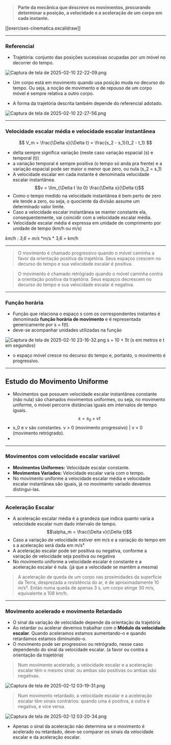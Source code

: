 > **Parte da mecânica que descreve os movimentos, procurando determinar a posição, a velocidade e a aceleração de um corpo em cada instante.** 

[[exercises-cinematica.excalidraw]] 

---
### Referencial 
- Trajetória: conjunto das posições sucessivas ocupadas por um móvel no decorrer do tempo.

![Captura de tela de 2025-02-10 22-22-09.png](file:///home/gdon/Imagens/Capturas%20de%20tela/Captura%20de%20tela%20de%202025-02-10%2022-22-09.png)  

- Um corpo está em movimento quando usa posição muda no decurso do tempo. Ou seja, a noção de movimento e de repouso de um corpo móvel é sempre relativa a outro corpo. 

- A forma da trajetória descrita também depende do referencial adotado.

![Captura de tela de 2025-02-10 22-27-56.png](file:///home/gdon/Imagens/Capturas%20de%20tela/Captura%20de%20tela%20de%202025-02-10%2022-27-56.png) 
 
---
### Velocidade escalar média e velocidade escalar instantânea

$$
V_m = \frac{\Delta s}{\Delta t} = \frac{s_2 - s_1}{t_2 - t_1}
$$
- delta sempre significa variação (neste caso variação espacial (s) e temporal (t))
- a variação temporal é sempre positiva (o tempo só anda pra frente) e a variação espacial pode ser maior o menor que zero, ou nula (s_2 = s_1)
- A velocidade escalar em cada instante é denominada velocidade escalar instantânea.
$$v = \lim_{\Delta t \to 0} \frac{\Delta s}{\Delta t}$$
- Como o tempo medido na velocidade instantânea é bem perto de zero ele tende a zero, ou seja, o quociente da divisão assume um determinado valor limite.
- Caso a velocidade escalar instantânea se manter constante ela, consequentemente, vai coincidir com a velocidade escalar média.
- Velocidade escalar média é expressa em unidade de comprimento por unidade de tempo (km/h ou m/s)

*km/h : 3,6 = m/s*
*m/s * 3,6 = km/h

---

> O movimento é chamado progressivo quando o móvel caminha a favor da orientação positiva da trajetória. Seus espaços crescem no decurso do tempo e sua velocidade escalar é positiva.

> O movimento é chamado retrógrado quando o móvel caminha contra a orientação positiva da trajetória. Seus espaços decrescem no decurso do tempo e sua velocidade escalar é negativa.

---

### Função horária

- Função que relaciona o espaço s com os correspondentes instantes é denominada **função horária de movimento** e é representada genericamente por s = f(t).
- deve-se acompanhar unidades utilizadas na função

![Captura de tela de 2025-02-10 23-16-32.png](file:///home/gdon/Imagens/Capturas%20de%20tela/Captura%20de%20tela%20de%202025-02-10%2023-16-32.png)
s = 10 + 5t (s em metros e t em segundos)

- o espaço móvel cresce no decurso do tempo e, portanto, o movimento é progressivo.

---
## Estudo do Movimento Uniforme

- Movimentos que possuem velocidade escalar instantânea constante (não nula) são chamados movimentos uniformes, ou seja, no movimento uniforme, o móvel percorre distâncias iguais em intervalos de tempo iguais.
$$s = s_{0}+vt$$
- s_0 e v são constantes. v > 0 (movimento progressivo) | v < 0 (movimento retrógrado).
- 
---
### Movimentos com velocidade escalar variável

- **Movimentos Uniformes:** Velocidade escalar constante.
- **Movimentos Variados:** Velocidade escalar varia com o tempo.  
- No movimento uniforme a velocidade escalar média e velocidade escalar instantânea são iguais, já no movimento variado devemos distingui-las.
---
### Aceleração Escalar

- A aceleração escalar média é a grandeza que indica quanto varia a velocidade escalar num dado intervalo de tempo.
$$\alpha_m = \frac{\Delta v}{\Delta t}$$ 
- Caso a variação de velocidade estiver em m/s e a variação do tempo em s a aceleração será dada em m/s²
- A aceleração escalar pode ser positiva ou negativa, conforme a variação de velocidade seja positiva ou negativa
- No movimento uniforme a velocidade escalar é constante e a aceleração escalar é nula. (já que a velocidade se mantêm a mesma)

> A aceleração de queda de um corpo nas proximidades da superfície da Terra, desprezada a resistência do ar, é de aproximadamente 10 m/s². Então numa queda de apenas 3 s, um corpo atinge 30 m/s, equivalente a 108 km/h.

---
### Movimento acelerado e movimento Retardado

- O sinal da variação de velocidade depende da orientação da trajetória
- Ao retardar ou acelerar devemos trabalhar com o **Módulo da velocidade escalar**. Quando aceleramos estamos aumentando-o e quando retardamos estamos diminuindo-o.
- O movimento pode ser progressivo ou retrógrado, nesse caso dependendo do sinal da velocidade escalar. (a favor ou contra a orientação da trajetória)

> Num movimento acelerado, a velocidade escalar e a aceleração escalar têm o mesmo sinal: ou ambas são positivas ou ambas são negativas.

![Captura de tela de 2025-02-12 03-19-31.png](file:///home/gdon/Imagens/Capturas%20de%20tela/Captura%20de%20tela%20de%202025-02-12%2003-19-31.png)

>Num movimento retardado, a velocidade escalar e a aceleração escalar têm sinais contrários: quando uma é positiva, a outra é negativa, e vice versa.

![Captura de tela de 2025-02-12 03-20-34.png](file:///home/gdon/Imagens/Capturas%20de%20tela/Captura%20de%20tela%20de%202025-02-12%2003-20-34.png)  

- Apenas o sinal da aceleração não determina se o movimento é acelerado ou retardado, deve-se comparar os sinais da velocidade escalar e da aceleração escalar.




